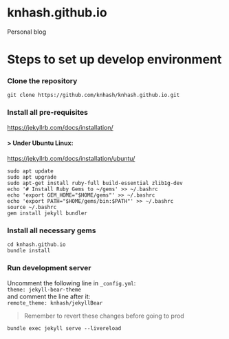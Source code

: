 # knhash.github.io
Personal blog

# Steps to set up develop environment 

### Clone the repository  
`git clone https://github.com/knhash/knhash.github.io.git`

### Install all pre-requisites  
https://jekyllrb.com/docs/installation/  

#### > Under Ubuntu Linux:
https://jekyllrb.com/docs/installation/ubuntu/  
```
sudo apt update
sudo apt upgrade
sudo apt-get install ruby-full build-essential zlib1g-dev
echo '# Install Ruby Gems to ~/gems' >> ~/.bashrc
echo 'export GEM_HOME="$HOME/gems"' >> ~/.bashrc
echo 'export PATH="$HOME/gems/bin:$PATH"' >> ~/.bashrc
source ~/.bashrc
gem install jekyll bundler
```

### Install all necessary gems
```
cd knhash.github.io
bundle install
```

### Run development server
Uncomment the following line in `_config.yml`:  
`theme: jekyll-bear-theme`  
and comment the line after it:  
`remote_theme: knhash/jekyllBear`  

> Remember to revert these changes before going to prod

```
bundle exec jekyll serve --livereload
```